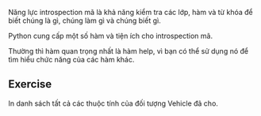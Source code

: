 Năng lực introspection mã là khả năng kiểm tra các lớp, hàm và từ khóa để biết chúng là gì, chúng làm gì và chúng biết gì.

Python cung cấp một số hàm và tiện ích cho introspection mã.

Thường thì hàm quan trọng nhất là hàm help, vì bạn có thể sử dụng nó để tìm hiểu chức năng của các hàm khác.

Exercise
--------

In danh sách tất cả các thuộc tính của đối tượng Vehicle đã cho.